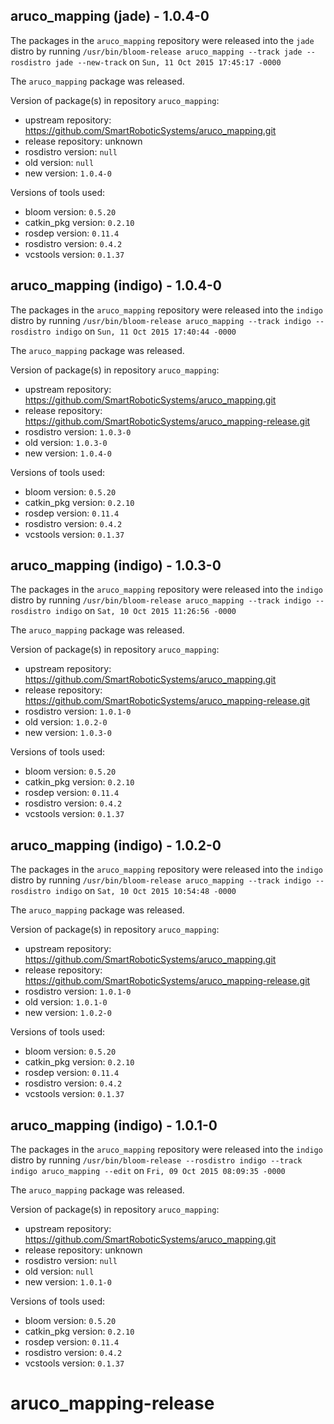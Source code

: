 ## aruco_mapping (jade) - 1.0.4-0

The packages in the `aruco_mapping` repository were released into the `jade` distro by running `/usr/bin/bloom-release aruco_mapping --track jade --rosdistro jade --new-track` on `Sun, 11 Oct 2015 17:45:17 -0000`

The `aruco_mapping` package was released.

Version of package(s) in repository `aruco_mapping`:
- upstream repository: https://github.com/SmartRoboticSystems/aruco_mapping.git
- release repository: unknown
- rosdistro version: `null`
- old version: `null`
- new version: `1.0.4-0`

Versions of tools used:
- bloom version: `0.5.20`
- catkin_pkg version: `0.2.10`
- rosdep version: `0.11.4`
- rosdistro version: `0.4.2`
- vcstools version: `0.1.37`


## aruco_mapping (indigo) - 1.0.4-0

The packages in the `aruco_mapping` repository were released into the `indigo` distro by running `/usr/bin/bloom-release aruco_mapping --track indigo --rosdistro indigo` on `Sun, 11 Oct 2015 17:40:44 -0000`

The `aruco_mapping` package was released.

Version of package(s) in repository `aruco_mapping`:
- upstream repository: https://github.com/SmartRoboticSystems/aruco_mapping.git
- release repository: https://github.com/SmartRoboticSystems/aruco_mapping-release.git
- rosdistro version: `1.0.3-0`
- old version: `1.0.3-0`
- new version: `1.0.4-0`

Versions of tools used:
- bloom version: `0.5.20`
- catkin_pkg version: `0.2.10`
- rosdep version: `0.11.4`
- rosdistro version: `0.4.2`
- vcstools version: `0.1.37`


## aruco_mapping (indigo) - 1.0.3-0

The packages in the `aruco_mapping` repository were released into the `indigo` distro by running `/usr/bin/bloom-release aruco_mapping --track indigo --rosdistro indigo` on `Sat, 10 Oct 2015 11:26:56 -0000`

The `aruco_mapping` package was released.

Version of package(s) in repository `aruco_mapping`:
- upstream repository: https://github.com/SmartRoboticSystems/aruco_mapping.git
- release repository: https://github.com/SmartRoboticSystems/aruco_mapping-release.git
- rosdistro version: `1.0.1-0`
- old version: `1.0.2-0`
- new version: `1.0.3-0`

Versions of tools used:
- bloom version: `0.5.20`
- catkin_pkg version: `0.2.10`
- rosdep version: `0.11.4`
- rosdistro version: `0.4.2`
- vcstools version: `0.1.37`


## aruco_mapping (indigo) - 1.0.2-0

The packages in the `aruco_mapping` repository were released into the `indigo` distro by running `/usr/bin/bloom-release aruco_mapping --track indigo --rosdistro indigo` on `Sat, 10 Oct 2015 10:54:48 -0000`

The `aruco_mapping` package was released.

Version of package(s) in repository `aruco_mapping`:
- upstream repository: https://github.com/SmartRoboticSystems/aruco_mapping.git
- release repository: https://github.com/SmartRoboticSystems/aruco_mapping-release.git
- rosdistro version: `1.0.1-0`
- old version: `1.0.1-0`
- new version: `1.0.2-0`

Versions of tools used:
- bloom version: `0.5.20`
- catkin_pkg version: `0.2.10`
- rosdep version: `0.11.4`
- rosdistro version: `0.4.2`
- vcstools version: `0.1.37`


## aruco_mapping (indigo) - 1.0.1-0

The packages in the `aruco_mapping` repository were released into the `indigo` distro by running `/usr/bin/bloom-release --rosdistro indigo --track indigo aruco_mapping --edit` on `Fri, 09 Oct 2015 08:09:35 -0000`

The `aruco_mapping` package was released.

Version of package(s) in repository `aruco_mapping`:
- upstream repository: https://github.com/SmartRoboticSystems/aruco_mapping.git
- release repository: unknown
- rosdistro version: `null`
- old version: `null`
- new version: `1.0.1-0`

Versions of tools used:
- bloom version: `0.5.20`
- catkin_pkg version: `0.2.10`
- rosdep version: `0.11.4`
- rosdistro version: `0.4.2`
- vcstools version: `0.1.37`


# aruco_mapping-release
